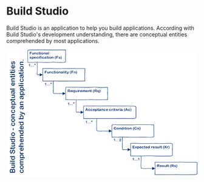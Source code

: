 # Build Studio
Build Studio is an application to help you build applications.
According with Build Studio's development understanding, there are conceptual entities comprehended by most applications.

![Conceptual entities comprehended by an application](https://github.com/eduardomessias/build-studio/blob/master/Build%20Studio%20-%20conceptual%20entities%20comprehended%20by%20an%20application.png)


